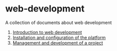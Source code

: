 # web-development
A collection of documents about web development

1. [Introduction to web development](1-IntroductionToWebDevelopment.md)
2. [Installation and configuration of the platform](2-InstallationAndConfigurationOfThePlatform.md)
3. [Management and development of a project](3-ManagementAndDevelopmentOfTheProject.md)

